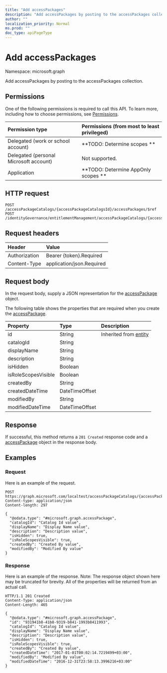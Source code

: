 ```yaml
---
title: "Add accessPackages"
description: "Add accessPackages by posting to the accessPackages collection."
author: ""
localization_priority: Normal
ms.prod: ""
doc_type: apiPageType
---
```


# Add accessPackages

Namespace: microsoft.graph

Add accessPackages by posting to the accessPackages collection.

## Permissions
One of the following permissions is required to call this API. To learn more, including how to choose permissions, see [Permissions](/concepts/permissions-reference.md).

|Permission type|Permissions (from most to least privileged)|
|:---|:---|
|Delegated (work or school account)|**TODO: Determine scopes **|
|Delegated (personal Microsoft account)|Not supported.|
|Application|**TODO: Determine AppOnly scopes **|

## HTTP request
<!-- {
  "blockType": "ignored"
}
-->
``` http
POST /accessPackageCatalogs/{accessPackageCatalogsId}/accessPackages/$ref
POST /identityGovernance/entitlementManagement/accessPackageCatalogs/{accessPackageCatalogId}/accessPackages/$ref
```

## Request headers
|Header|Value|
|:---|:---|
|Authorization|Bearer {token}.Required|
|Content-Type|application/json.Required|

## Request body
In the request body, supply a JSON representation for the [accessPackage](../resources/accesspackage.md) object.

The following table shows the properties that are required when you create the [accessPackage](../resources/accesspackage.md).

|Property|Type|Description|
|:---|:---|:---|
|id|String| Inherited from [entity](../resources/entity.md)|
|catalogId|String||
|displayName|String||
|description|String||
|isHidden|Boolean||
|isRoleScopesVisible|Boolean||
|createdBy|String||
|createdDateTime|DateTimeOffset||
|modifiedBy|String||
|modifiedDateTime|DateTimeOffset||



## Response
If successful, this method returns a `201 Created` response code and a [accessPackage](../resources/accesspackage.md) object in the response body.

## Examples

### Request
Here is an example of the request.
<!-- {
  "blockType": "request",
  "name": "create_accesspackage_from_accesspackages"
}
-->
``` http
POST https://graph.microsoft.com/localtest/accessPackageCatalogs/{accessPackageCatalogsId}/accessPackages
Content-type: application/json
Content-length: 297

{
  "@odata.type": "#microsoft.graph.accessPackage",
  "catalogId": "Catalog Id value",
  "displayName": "Display Name value",
  "description": "Description value",
  "isHidden": true,
  "isRoleScopesVisible": true,
  "createdBy": "Created By value",
  "modifiedBy": "Modified By value"
}
```

### Response
Here is an example of the response. Note: The response object shown here may be truncated for brevity. All of the properties will be returned from an actual call.
<!-- {
  "blockType": "response",
  "truncated": true,
  "@odata.type": "microsoft.graph.accesspackage"
}
-->
``` http
HTTP/1.1 201 Created
Content-Type: application/json
Content-Length: 465

{
  "@odata.type": "#microsoft.graph.accessPackage",
  "id": "931941b8-41b8-9319-b841-1993b8411993",
  "catalogId": "Catalog Id value",
  "displayName": "Display Name value",
  "description": "Description value",
  "isHidden": true,
  "isRoleScopesVisible": true,
  "createdBy": "Created By value",
  "createdDateTime": "2017-01-01T00:02:14.7219499+03:00",
  "modifiedBy": "Modified By value",
  "modifiedDateTime": "2016-12-31T23:58:13.3996216+03:00"
}
```

